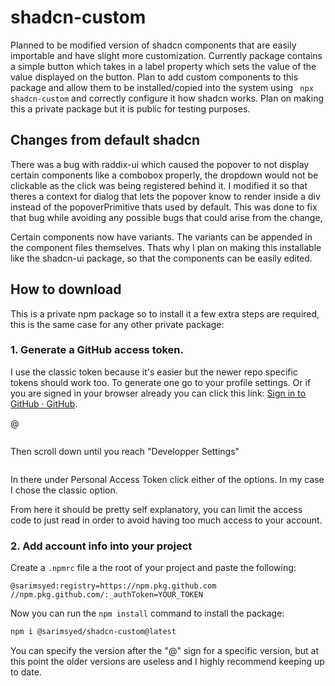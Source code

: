 # shadcn-custom

Planned to be modified version of shadcn components that are easily importable and have slight more customization. Currently package contains a simple button which takes in a label property which sets the value of the value displayed on the button. Plan to add custom components to this package and allow them to be installed/copied into the system using ``` npx shadcn-custom``` and correctly configure it how shadcn works. Plan on making this a private package but it is public for testing purposes.

## Changes from default shadcn

There was a bug with raddix-ui which caused the popover to not display certain components like a combobox properly, the dropdown would not be clickable as the click was being registered behind it. I modified it so that theres a context for dialog that lets the popover know to render inside a div instead of the popoverPrimitive thats used by default. This was done to fix that bug while avoiding any possible bugs that could arise from the change,

Certain components now have variants. The variants can be appended in the component files themselves. Thats why I plan on making this installable like the shadcn-ui package, so that the components can be easily edited.

## How to download

This is a private npm package so to install it a few extra steps are required, this is the same case for any other private package:

### 1. Generate a GitHub access token.

I use the classic token because it's easier but the newer repo specific tokens should work too. To generate one go to your profile settings. Or if you are signed in your browser already you can click this link: [Sign in to GitHub · GitHub](https://github.com/settings/profile). 

@

<img src="file:///C:/Users/asari/AppData/Roaming/marktext/images/2024-03-13-00-55-30-image.png" title="" alt="" data-align="center">

Then scroll down until you reach "Developper Settings"

<img src="file:///C:/Users/asari/AppData/Roaming/marktext/images/2024-03-13-00-58-45-image.png" title="" alt="" data-align="center">

In there under Personal Access Token click either of the options. In my case I chose the classic option.
<img src="file:///C:/Users/asari/AppData/Roaming/marktext/images/2024-03-13-00-59-49-image.png" title="" alt="" data-align="center">

From here it should be pretty self explanatory, you can limit the access code to just read in order to avoid having too much access to your account.

### 2. Add account info into your project

Create a `.npmrc` file a the root of your project and paste the following:

```
@sarimsyed:registry=https://npm.pkg.github.com
//npm.pkg.github.com/:_authToken=YOUR_TOKEN
```

Now you can run the `npm install` command to install the package:

```bash
npm i @sarimsyed/shadcn-custom@latest
```

You can specify the version after the "@" sign for a specific version, but at this point the older versions are useless and I highly recommend keeping up to date.
